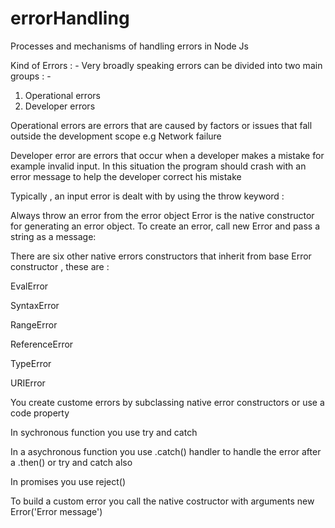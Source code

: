 # errorHandling
Processes and mechanisms of handling errors in Node Js

Kind of Errors : - 
Very broadly speaking errors can be divided into two main groups : - 
1. Operational errors
2. Developer errors

Operational errors are errors that are caused by factors or issues that fall outside the development scope
e.g Network failure

Developer error are errors that occur when a developer makes a mistake for example invalid input.
In this situation the program should crash with an error message to help the developer correct his mistake

Typically , an input error is dealt with by using the throw keyword : 

Always throw an error from the error object
Error is the native constructor for generating an error object.
To create an error, call new Error and pass a string as a message:

There are six other native errors constructors that inherit from base Error constructor , these are : 

EvalError

SyntaxError

RangeError

ReferenceError

TypeError

URIError

You create custome errors by subclassing native error constructors or use a code property

In sychronous function you use try and catch 

In a asychronous function you use .catch()  handler to handle the error after a .then() or try and catch also

In promises you use reject() 

To build a custom error you call the native costructor with arguments new Error('Error message')
